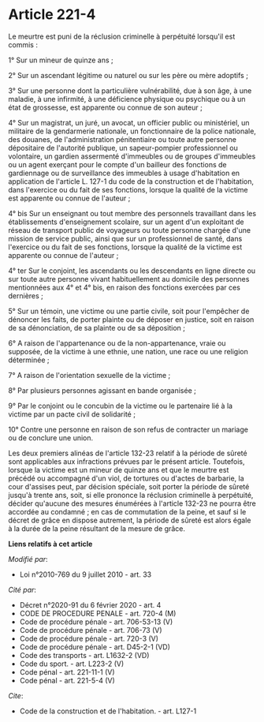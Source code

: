 # Article 221-4

Le meurtre est puni de la réclusion criminelle à perpétuité lorsqu'il est commis : 

1° Sur un mineur de quinze ans ; 

2° Sur un ascendant légitime ou naturel ou sur les père ou mère adoptifs ; 

3° Sur une personne dont la particulière vulnérabilité, due à son âge, à une maladie, à une infirmité, à une déficience
physique ou psychique ou à un état de grossesse, est apparente ou connue de son auteur ; 

4° Sur un magistrat, un juré, un avocat, un officier public ou ministériel, un militaire de la gendarmerie nationale, un
fonctionnaire de la police nationale, des douanes, de l'administration pénitentiaire ou toute autre personne dépositaire de
l'autorité publique, un sapeur-pompier professionnel ou volontaire, un gardien assermenté d'immeubles ou de groupes
d'immeubles ou un agent exerçant pour le compte d'un bailleur des fonctions de gardiennage ou de surveillance des immeubles à
usage d'habitation en application de l'article L. 127-1 du code de la construction et de l'habitation, dans l'exercice ou du
fait de ses fonctions, lorsque la qualité de la victime est apparente ou connue de l'auteur ; 

4° bis Sur un enseignant ou tout membre des personnels travaillant dans les établissements d'enseignement scolaire, sur un
agent d'un exploitant de réseau de transport public de voyageurs ou toute personne chargée d'une mission de service public,
ainsi que sur un professionnel de santé, dans l'exercice ou du fait de ses fonctions, lorsque la qualité de la victime est
apparente ou connue de l'auteur ; 

4° ter Sur le conjoint, les ascendants ou les descendants en ligne directe ou sur toute autre personne vivant habituellement
au domicile des personnes mentionnées aux 4° et 4° bis, en raison des fonctions exercées par ces dernières ; 

5° Sur un témoin, une victime ou une partie civile, soit pour l'empêcher de dénoncer les faits, de porter plainte ou de
déposer en justice, soit en raison de sa dénonciation, de sa plainte ou de sa déposition ; 

6° A raison de l'appartenance ou de la non-appartenance, vraie ou supposée, de la victime à une ethnie, une nation, une race
ou une religion déterminée ; 

7° A raison de l'orientation sexuelle de la victime ; 

8° Par plusieurs personnes agissant en bande organisée ; 

9° Par le conjoint ou le concubin de la victime ou le partenaire lié à la victime par un pacte civil de solidarité ;

10° Contre une personne en raison de son refus de contracter un mariage ou de conclure une union. 

Les deux premiers alinéas de l'article 132-23 relatif à la période de sûreté sont applicables aux infractions prévues par le
présent article. Toutefois, lorsque la victime est un mineur de quinze ans et que le meurtre est précédé ou accompagné d'un
viol, de tortures ou d'actes de barbarie, la cour d'assises peut, par décision spéciale, soit porter la période de sûreté
jusqu'à trente ans, soit, si elle prononce la réclusion criminelle à perpétuité, décider qu'aucune des mesures énumérées à
l'article 132-23 ne pourra être accordée au condamné ; en cas de commutation de la peine, et sauf si le décret de grâce en
dispose autrement, la période de sûreté est alors égale à la durée de la peine résultant de la mesure de grâce.

**Liens relatifs à cet article**

_Modifié par_:

  - Loi n°2010-769 du 9 juillet 2010 - art. 33

_Cité par_:

  - Décret n°2020-91 du 6 février 2020 - art. 4
  - CODE DE PROCEDURE PENALE - art. 720-4 (M)
  - Code de procédure pénale - art. 706-53-13 (V)
  - Code de procédure pénale - art. 706-73 (V)
  - Code de procédure pénale - art. 720-3 (V)
  - Code de procédure pénale - art. D45-2-1 (VD)
  - Code des transports - art. L1632-2 (VD)
  - Code du sport. - art. L223-2 (V)
  - Code pénal - art. 221-11-1 (V)
  - Code pénal - art. 221-5-4 (V)

_Cite_:

  - Code de la construction et de l'habitation. - art. L127-1
